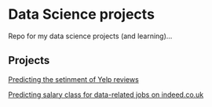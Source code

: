 # Data Science projects

Repo for my data science projects (and learning)...

## Projects

[Predicting the setinment of Yelp reviews](https://github.com/markjpjones/projects/tree/master/yelp%20sentiment%20analysis)

[Predicting salary class for data-related jobs on indeed.co.uk](https://github.com/markjpjones/projects/tree/master/indeed%20salary%20analysis)
